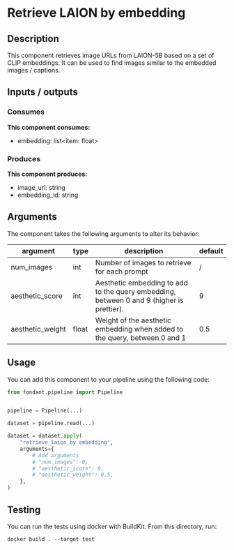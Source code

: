 # Retrieve LAION by embedding

<a id="retrieve_laion_by_embedding#description"></a>
## Description
This component retrieves image URLs from LAION-5B based on a set of CLIP embeddings. It can be 
used to find images similar to the embedded images / captions.


<a id="retrieve_laion_by_embedding#inputs_outputs"></a>
## Inputs / outputs 

<a id="retrieve_laion_by_embedding#consumes"></a>
### Consumes 
**This component consumes:**

- embedding: list<item: float>




<a id="retrieve_laion_by_embedding#produces"></a>  
### Produces 
**This component produces:**

- image_url: string
- embedding_id: string



<a id="retrieve_laion_by_embedding#arguments"></a>
## Arguments

The component takes the following arguments to alter its behavior:

| argument | type | description | default |
| -------- | ---- | ----------- | ------- |
| num_images | int | Number of images to retrieve for each prompt | / |
| aesthetic_score | int | Aesthetic embedding to add to the query embedding, between 0 and 9 (higher is prettier). | 9 |
| aesthetic_weight | float | Weight of the aesthetic embedding when added to the query, between 0 and 1 | 0.5 |

<a id="retrieve_laion_by_embedding#usage"></a>
## Usage 

You can add this component to your pipeline using the following code:

```python
from fondant.pipeline import Pipeline


pipeline = Pipeline(...)

dataset = pipeline.read(...)

dataset = dataset.apply(
    "retrieve_laion_by_embedding",
    arguments={
        # Add arguments
        # "num_images": 0,
        # "aesthetic_score": 9,
        # "aesthetic_weight": 0.5,
    },
)
```

<a id="retrieve_laion_by_embedding#testing"></a>
## Testing

You can run the tests using docker with BuildKit. From this directory, run:
```
docker build . --target test
```
